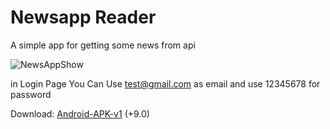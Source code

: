 # Newsapp Reader

A simple app for getting some news from api

![NewsAppShow](NewsAppDemo.gif)

in Login Page You Can Use test@gmail.com as email and use 12345678 for password

Download:
[Android-APK-v1](https://github.com/Modibit/newsapp/releases/download/v1.0.1/app-release.apk) (+9.0)
